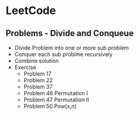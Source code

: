 # LeetCode
## Problems - Divide and Conqueue
- Divide Problem into one or more sub problem
- Conquer each sub problme recursively
- Combine solution
- Exercise
    - Problem 17
    - Problem 22 
    - Problem 37
    - Problem 46 Permutation I
    - Problem 47 Permutation II
    - Problem 50 Pow(x,n)

